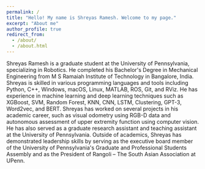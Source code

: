 ```yaml
---
permalink: /
title: "Hello! My name is Shreyas Ramesh. Welcome to my page."
excerpt: "About me"
author_profile: true
redirect_from: 
  - /about/
  - /about.html
---
```


Shreyas Ramesh is a graduate student at the University of Pennsylvania, specializing in Robotics. He completed his Bachelor's Degree in Mechanical Engineering from M S Ramaiah Institute of Technology in Bangalore, India. Shreyas is skilled in various programming languages and tools including Python, C++, Windows, macOS, Linux, MATLAB, ROS, Git, and RViz. He has experience in machine learning and deep learning techniques such as XGBoost, SVM, Random Forest, KNN, CNN, LSTM, Clustering, GPT-3, Word2vec, and BERT. Shreyas has worked on several projects in his academic career, such as visual odometry using RGB-D data and autonomous assessment of upper extremity function using computer vision. He has also served as a graduate research assistant and teaching assistant at the University of Pennsylvania. Outside of academics, Shreyas has demonstrated leadership skills by serving as the executive board member of the University of Pennsylvania's Graduate and Professional Students Assembly and as the President of Rangoli – The South Asian Association at UPenn.
